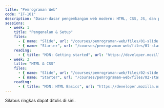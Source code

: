 ```yaml
---
title: "Pemrograman Web"
code: "IF-101"
description: "Dasar-dasar pengembangan web modern: HTML, CSS, JS, dan praktik terbaik."
sessions:
  - week: 1
    title: "Pengenalan & Setup"
    files:
      - { name: "Slide", url: "/courses/pemrograman-web/files/01-slide.pdf", size: "1.1 MB" }
      - { name: "Starter", url: "/courses/pemrograman-web/files/01-starter.zip", size: "240 KB" }
    reading:
      - { title: "MDN: Getting started", url: "https://developer.mozilla.org/" }
  - week: 2
    title: "HTML & CSS"
    files:
      - { name: "Slide", url: "/courses/pemrograman-web/files/02-slide.pdf", size: "1.2 MB" }
      - { name: "Starter", url: "/courses/pemrograman-web/files/02-starter.zip", size: "260 KB" }
    reading:
      - { title: "MDN: HTML Basics", url: "https://developer.mozilla.org/" }
---
```

Silabus ringkas dapat ditulis di sini.
